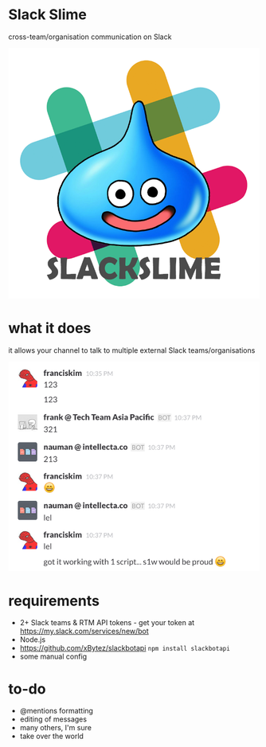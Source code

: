 # Slack Slime
cross-team/organisation communication on Slack

![Slack Slime](slackslime.png?raw=true "Slack Slime")

# what it does
it allows your channel to talk to multiple external Slack teams/organisations

![Screenshot](screenshot.png?raw=true "Screenshot")

# requirements
- 2+ Slack teams & RTM API tokens - get your token at https://my.slack.com/services/new/bot
- Node.js
- https://github.com/xBytez/slackbotapi `npm install slackbotapi`
- some manual config

# to-do
- @mentions formatting
- editing of messages
- many others, I'm sure
- take over the world
